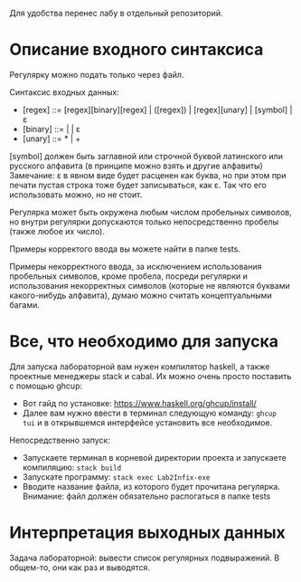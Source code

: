 Для удобства перенес лабу в отдельный репозиторий.
# Описание входного синтаксиса
Регулярку можно подать только через файл.

Синтаксис входных данных:
- [regex] ::= [regex][binary][regex] | ([regex]) | [regex][unary] | [symbol] | ɛ
- [binary] ::= | | ɛ
- [unary] ::= * | +

[symbol] должен быть заглавной или строчной буквой латинского или русского алфавита (в принципе можно взять и другие алфавиты)
Замечание: ɛ в явном виде будет расценен как буква, но при этом при печати пустая строка тоже будет записываться, как ɛ. Так что его использовать можно, но не стоит.

Регулярка может быть окружена любым числом пробельных символов, но внутри регулярки допускаются только непосредственно пробелы (также любое их число).

Примеры корректого ввода вы можете найти в папке tests.

Примеры некорректного ввода, за исключением использования пробельных символов, кроме пробела, посреди регулярки и использования некорректных символов (которые не являются буквами какого-нибудь алфавита), думаю можно считать концептуальными багами.
# Все, что необходимо для запуска
Для запуска лабораторной вам нужен компилятор haskell, а также проектные менеджеры stack и cabal.
Их можно очень просто поставить с помощью ghcup:
- Вот гайд по установке: https://www.haskell.org/ghcup/install/
- Далее вам нужно ввести в терминал следующую команду: <code>ghcup tui</code> и в открывшемся интерфейсе установить все необходимое.
  
Непосредственно запуск:
- Запускаете терминал в корневой директории проекта и запускаете компиляцию: <code>stack build</code>
- Запускате программу: <code>stack exec Lab2Infix-exe</code> 
- Вводите название файла, из которого будет прочитана регулярка. Внимание: файл должен обязательно распогаться в папке tests
# Интерпретация выходных данных
Задача лабораторной: вывести список регулярных подвыражений. В общем-то, они как раз и выводятся.